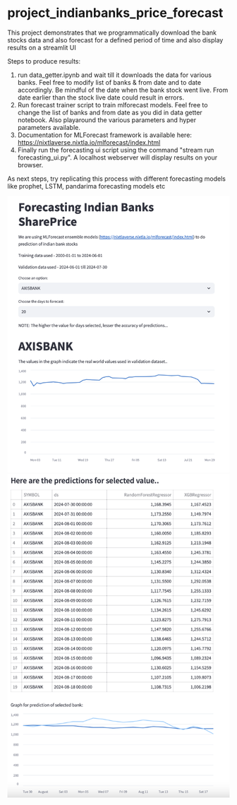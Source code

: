 # project_indianbanks_price_forecast
This project demonstrates that we programmatically download the bank stocks data and also forecast for a defined period of time and also display results on a streamlit UI

Steps to produce results:
1. run data_getter.ipynb and wait till it downloads the data for various banks. Feel free to modify list of banks & from date and to date accordingly. Be mindful of the date when the bank stock went live. From date earlier than the stock live date could result in errors.
2. Run forecast trainer script to train mlforecast models. Feel free to change the list of banks and from date as you did in data getter notebook. Also playaround the various parameters and hyper parameters available.
3. Documentation for MLForecast framework is available here: https://nixtlaverse.nixtla.io/mlforecast/index.html
4. Finally run the forecasting ui script using the command "stream run forecasting_ui.py". A localhost webserver will display results on your browser.

As next steps, try replicating this process with different forecasting models like prophet, LSTM, pandarima forecasting models etc

![forecasting_1](https://github.com/sadiqgpasha/project_indianbanks_price_forecast/blob/main/screenshot1.png)
![forecasting_2](https://github.com/sadiqgpasha/project_indianbanks_price_forecast/blob/main/screenshot2.png)
